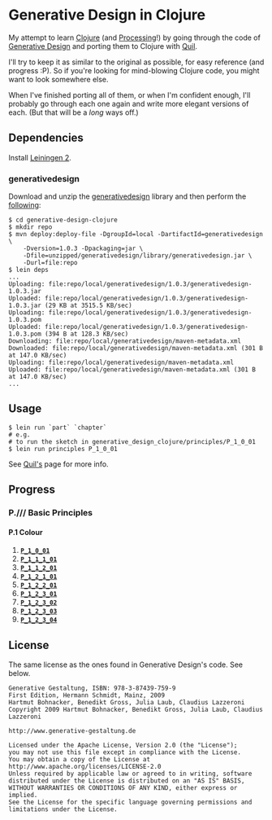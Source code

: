 # Generative Design in Clojure

My attempt to learn [Clojure][] (and [Processing][]!) by going through
the code of [Generative Design][gd] and porting them to Clojure with
[Quil][quil].

I'll try to keep it as similar to the original as possible, for easy
reference (and progress :P). So if you're looking for mind-blowing
Clojure code, you might want to look somewhere else. 

When I've finished porting all of them, or when I'm confident enough,
I'll probably go through each one again and write more elegant versions
of each. (But that will be a *long* ways off.)

## Dependencies

Install [Leiningen 2][lein].

### generativedesign

Download and unzip the [generativedesign][gdlib] library and then 
perform the [following](https://gist.github.com/3062743#gistcomment-366326):

	$ cd generative-design-clojure
    $ mkdir repo
	$ mvn deploy:deploy-file -DgroupId=local -DartifactId=generativedesign \
  	    -Dversion=1.0.3 -Dpackaging=jar \
		-Dfile=unzipped/generativedesign/library/generativedesign.jar \
        -Durl=file:repo
	$ lein deps
    ...
    Uploading: file:repo/local/generativedesign/1.0.3/generativedesign-1.0.3.jar
	Uploaded: file:repo/local/generativedesign/1.0.3/generativedesign-1.0.3.jar (29 KB at 3515.5 KB/sec)
	Uploading: file:repo/local/generativedesign/1.0.3/generativedesign-1.0.3.pom
	Uploaded: file:repo/local/generativedesign/1.0.3/generativedesign-1.0.3.pom (394 B at 128.3 KB/sec)
	Downloading: file:repo/local/generativedesign/maven-metadata.xml
	Downloaded: file:repo/local/generativedesign/maven-metadata.xml (301 B at 147.0 KB/sec)
	Uploading: file:repo/local/generativedesign/maven-metadata.xml
	Uploaded: file:repo/local/generativedesign/maven-metadata.xml (301 B at 147.0 KB/sec)
	...

## Usage

    $ lein run `part` `chapter`
	# e.g.
	# to run the sketch in generative_design_clojure/principles/P_1_0_01
	$ lein run principles P_1_0_01

See [Quil's][quil] page for more info.

[quil]: https://github.com/quil/quil
[gd]: http://www.generative-gestaltung.de/code
[Processing]: http://processing.org
[Clojure]: http://clojure.org
[lein]: https://github.com/technomancy/leiningen
[gdlib]: http://www.generative-gestaltung.de/codes/generativedesign/index.html#download

## Progress

### P./// Basic Principles
#### P.1 Colour
1. [**`P_1_0_01`**](https://github.com/john2x/generative-design-clojure/blob/master/src/generative_design_clojure/principles/P_1_0_01/P_1_0_01.clj)
2. [**`P_1_1_1_01`**](https://github.com/john2x/generative-design-clojure/blob/master/src/generative_design_clojure/principles/P_1_1_1_01/P_1_1_1_01.clj)
3. [**`P_1_1_2_01`**](https://github.com/john2x/generative-design-clojure/blob/master/src/generative_design_clojure/principles/P_1_1_2_01/P_1_1_2_01.clj)
4. [**`P_1_2_1_01`**](https://github.com/john2x/generative-design-clojure/blob/master/src/generative_design_clojure/principles/P_1_2_1_01/P_1_2_1_01.clj)
5. [**`P_1_2_2_01`**](https://github.com/john2x/generative-design-clojure/blob/master/src/generative_design_clojure/principles/P_1_2_2_01/P_1_2_2_01.clj)
6. [**`P_1_2_3_01`**](https://github.com/john2x/generative-design-clojure/blob/master/src/generative_design_clojure/principles/P_1_2_3_01/P_1_2_3_01.clj)
7. [**`P_1_2_3_02`**](https://github.com/john2x/generative-design-clojure/blob/master/src/generative_design_clojure/principles/P_1_2_3_02/P_1_2_3_02.clj)
8. [**`P_1_2_3_03`**](https://github.com/john2x/generative-design-clojure/blob/master/src/generative_design_clojure/principles/P_1_2_3_03/P_1_2_3_03.clj)
9. [**`P_1_2_3_04`**](https://github.com/john2x/generative-design-clojure/blob/master/src/generative_design_clojure/principles/P_1_2_3_04/P_1_2_3_04.clj)

## License

The same license as the ones found in Generative Design's code. See below.

    Generative Gestaltung, ISBN: 978-3-87439-759-9
    First Edition, Hermann Schmidt, Mainz, 2009
    Hartmut Bohnacker, Benedikt Gross, Julia Laub, Claudius Lazzeroni
    Copyright 2009 Hartmut Bohnacker, Benedikt Gross, Julia Laub, Claudius Lazzeroni
    
    http://www.generative-gestaltung.de
    
    Licensed under the Apache License, Version 2.0 (the "License");
    you may not use this file except in compliance with the License.
    You may obtain a copy of the License at http://www.apache.org/licenses/LICENSE-2.0
    Unless required by applicable law or agreed to in writing, software
    distributed under the License is distributed on an "AS IS" BASIS,
    WITHOUT WARRANTIES OR CONDITIONS OF ANY KIND, either express or implied.
    See the License for the specific language governing permissions and
    limitations under the License.

